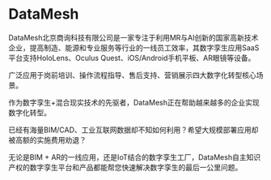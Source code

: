 # 

# DataMesh

DataMesh北京商询科技有限公司是一家专注于利用MR与AI创新的国家高新技术企业，提高制造、能源和专业服务等行业的一线员工效率，其数字孪生应用SaaS平台支持HoloLens、Oculus Quest、iOS/Android手机平板、AR眼镜等设备。

广泛应用于岗前培训、操作流程指导、售后支持、营销展示四大数字化转型核心场景。

作为数字孪生+混合现实技术的先驱者，DataMesh正在帮助越来越多的企业实现数字化转型。

已经有海量BIM/CAD、工业互联网数据却不知如何利用？希望大规模部署应用却被高额的实施费用劝退？

无论是BIM + AR的一线应用，还是IoT结合的数字孪生工厂，DataMesh自主知识产权的数字孪生平台和产品都能帮您快速解决数字孪生的最后一公里问题。

